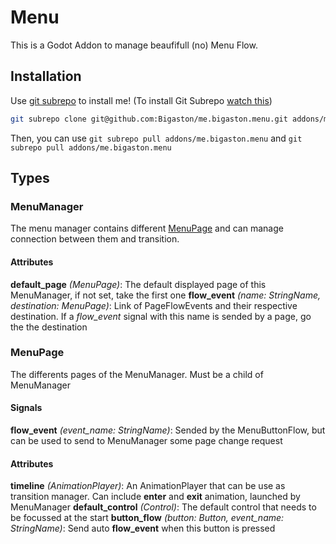 # Menu

This is a Godot Addon to manage beaufifull (no) Menu Flow.

## Installation
Use [git subrepo](https://github.com/ingydotnet/git-subrepo) to install me!  (To install Git Subrepo [watch this](https://gist.github.com/Bigaston/6d3c35c12428d9e8100eb7224a5f289c))  

```sh
git subrepo clone git@github.com:Bigaston/me.bigaston.menu.git addons/me.bigaston.menu
```

Then, you can use `git subrepo pull addons/me.bigaston.menu` and `git subrepo pull addons/me.bigaston.menu`

## Types
### MenuManager
The menu manager contains different [MenuPage](#MenuPage) and can manage connection between them and transition.

#### Attributes
**default_page** *(MenuPage)*: The default displayed page of this MenuManager, if not set, take the first one
**flow_event** *(name: StringName, destination: MenuPage)*: Link of PageFlowEvents and their respective destination. If a *flow_event* signal with this name is sended by a page, go the the destination

### MenuPage
The differents pages of the MenuManager. Must be a child of MenuManager

#### Signals
**flow_event** *(event_name: StringName)*: Sended by the MenuButtonFlow, but can be used to send to MenuManager some page change request

#### Attributes
**timeline** *(AnimationPlayer)*: An AnimationPlayer that can be use as transition manager. Can include **enter** and **exit** animation, launched by MenuManager
**default_control** *(Control)*: The default control that needs to be focussed at the start
**button_flow** *(button: Button, event_name: StringName)*: Send auto **flow_event** when this button is pressed